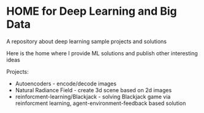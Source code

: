 # HOME for Deep Learning and Big Data

A repository about deep learning sample projects and solutions

Here is the home where I provide ML solutions and publish other interesting ideas

Projects:
- Autoencoders - encode/decode images
- Natural Radiance Field - create 3d scene based on 2d images
- reinforcment-learning/Blackjack - solving Blackjack game via reinforcment learning, agent-environment-feedback based solution
